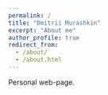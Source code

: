 ```yaml
---
permalink: /
title: "Dmitrii Murashkin"
excerpt: "About me"
author_profile: true
redirect_from: 
  - /about/
  - /about.html
---
```


Personal web-page.